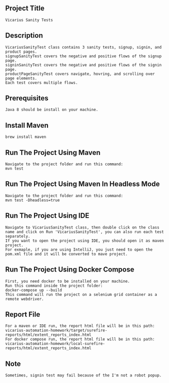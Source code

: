 ## Project Title
    Vicarius Sanity Tests

## Description
    VicariusSanityTest class contains 3 sanity tests, signup, signin, and product pages.
    signupSanityTest covers the negative and positive flows of the signup page.
    signinSanityTest covers the negative and positive flows of the signin page.
    productPageSanityTest covers navigate, hovring, and scrolling over page elements.
    Each test covers multiple flows.

## Prerequisites
    Java 8 should be install on your machine.

## Install Maven
    brew install maven

## Run The Project Using Maven
    Navigate to the project folder and run this command:
    mvn test

## Run The Project Using Maven In Headless Mode
    Navigate to the project folder and run this command:
    mvn test -Dheadless=true

## Run The Project Using IDE
    Navigate to VicariusSanityTest class, then double click on the class name and click on Run 'VicariusSanityTest', you can also run each test separately.
    If you want to open the project using IDE, you should open it as maven project.
    For exmaple, if you are using IntelliJ, you just need to open the pom.xml file and it will be converted to mave project.

## Run The Project Using Docker Compose
    First, you need docker to be installed on your machine.
    Run this command inside the project folder:
    docker-compose up --build
    This command will run the project on a selenium grid container as a remote webdriver.

## Report File
    For a maven or IDE run, the report html file will be in this path: vicarius-automation-homework/target/surefire-reports/html/extent_reports_index.html
    For docker compose run, the report html file will be in this path: vicarius-automation-homework/local-surefire-reports/html/extent_reports_index.html

## Note
    Sometimes, signin test may fail because of the I'm not a robot popup.
